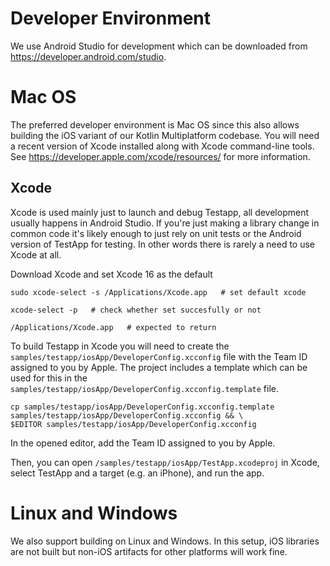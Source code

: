 # Developer Environment

We use Android Studio for development which can be downloaded from
https://developer.android.com/studio.

# Mac OS

The preferred developer environment is Mac OS since this also allows building the iOS variant
of our Kotlin Multiplatform codebase. You will need a recent version of Xcode installed along
with Xcode command-line tools. See https://developer.apple.com/xcode/resources/ for more
information.

## Xcode

Xcode is used mainly just to launch and debug Testapp, all development usually happens
in Android Studio. If you're just making a library change in common code it's likely
enough to just rely on unit tests or the Android version of TestApp for testing. In other
words there is rarely a need to use Xcode at all.

Download Xcode and set Xcode 16 as the default

```shell
sudo xcode-select -s /Applications/Xcode.app   # set default xcode

xcode-select -p   # check whether set succesfully or not

/Applications/Xcode.app   # expected to return 
```

To build Testapp in Xcode you will need to create the `samples/testapp/iosApp/DeveloperConfig.xcconfig`
file with the Team ID assigned to you by Apple. The project includes a template which can
be used for this in the `samples/testapp/iosApp/DeveloperConfig.xcconfig.template` file.

```shell
cp samples/testapp/iosApp/DeveloperConfig.xcconfig.template samples/testapp/iosApp/DeveloperConfig.xcconfig && \
$EDITOR samples/testapp/iosApp/DeveloperConfig.xcconfig
```
In the opened editor, add the Team ID assigned to you by Apple.

Then, you can open `/samples/testapp/iosApp/TestApp.xcodeproj` in Xcode, select TestApp and a target
(e.g. an iPhone), and run the app.

# Linux and Windows

We also support building on Linux and Windows. In this setup, iOS libraries are not built
but non-iOS artifacts for other platforms will work fine.